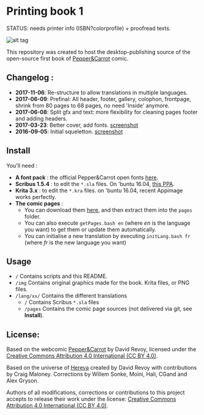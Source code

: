 # Printing book 1

STATUS: needs printer info (ISBN?colorprofile) + proofread texts.

![alt tag](http://www.peppercarrot.com/extras/forum/2017-03-23_screenshot_182109_net.jpg)

This repository was created to host the desktop-publishing source of the open-source first book of [Pepper&Carrot](http://www.peppercarrot.com) comic.

## Changelog :

* **2017-11-06**: Re-structure to allow translations in multiple languages.
* **2017-06-09**: Prefinal: All header, footer, gallery, colophon, frontpage, shrink from 80 pages to 68 pages, no need 'Inside' anymore.
* **2017-06-08**: Split gfx and text: more flexibility for cleaning pages footer and adding headers.
* **2017-03-23**: Better cover, add fonts. [screenshot](http://www.peppercarrot.com/extras/forum/2017-03-23_screenshot_182109_net.jpg)
* **2016-09-05**: Initial squeletton. [screenshot](http://www.peppercarrot.com/extras/forum/2016-09-05_desktop-publishing_scribus-step1.jpg)

## Install

You'll need :
* **A font pack** : the official Pepper&Carrot open fonts [here](https://github.com/Deevad/peppercarrot_fonts).
* **Scribus 1.5.4** : to edit the ```*.sla``` files. On 'buntu 16.04, [this PPA](https://launchpad.net/~scribus/+archive/ubuntu/ppa).
* **Krita 3.x** : to edit the ```*.kra``` files. on 'buntu 16.04, recent Appimage works perfectly.
* **The comic pages** :
	* You can download them [here](http://www.peppercarrot.com/en/static6/sources&page=download), and then extract them into the ```pages``` folder.
	* You can also execute ```getPages.bash en``` (where *en* is the language you want) to get them or update them automatically.
	* You can initialise a new translation by executing ```initLang.bash fr``` (where *fr* is the new language you want)

## Usage

* ```/``` Contains scripts and this README.
* ```/img``` Contains original graphics made for the book. Krita files, or PNG files.
* ```/lang/xx/``` Contains the different translations
	* ```/``` Contains Scribus ```*.sla``` files
	* ```/pages``` Contains the comic page sources (not delivered via git, see **Install**).

## License:

Based on the webcomic [Pepper&Carrot](https://www.peppercarrot.com) by David Revoy, 
licensed under the [Creative Commons Attribution 4.0 International (CC BY 4.0)](https://creativecommons.org/licenses/by/4.0/).

Based on the universe of [Hereva](https://www.peppercarrot.com/static8/wiki) created by David Revoy with contributions by Craig Maloney. Corrections by Willem Sonke, Moini, Hali, CGand and Alex Gryson.

Authors of all modifications, corrections or contributions to this project accepts to release their work under the license: [Creative Commons Attribution 4.0 International (CC BY 4.0)](https://creativecommons.org/licenses/by/4.0/).
